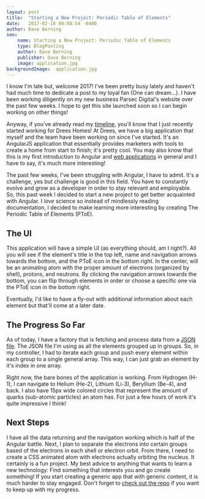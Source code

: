 ```yaml
---
layout: post
title:  "Starting a New Project: Periodic Table of Elements"
date:   2017-02-16 00:08:54 -0400
author: Dave Berning
seo:
    name: Starting a New Project: Periodic Table of Elements
    type: BlogPosting
    author: Dave Berning
    publisher: Dave Berning
    image: application.jpg
backgroundImage:  application.jpg
---
```


I know I'm late but, welcome 2017! I've been pretty busy lately and haven't had much time to dedicate a post to my loyal fan (One can dream...). I have been working diligently on my new business Parsec Digital's website over the past few weeks. I hope to get this site launched soon so I can begin working on other things!

Anyway, if you've already read my [timeline](https://daveberning.io/timeline), you'll know that I just recently started working for Drees Homes! At Drees, we have a big application that myself and the team have been working on since I've started. It's an AngularJS application that essentially provides marketers with tools to create a home from start to finish; it's pretty cool. You may also know that this is my first introduction to Angular and [web applications](https://daveberning.io/entering-the-exciting-world-web-applications) in general and I have to say, it's much more interesting!

The past few weeks, I've been struggling with Angular, I have to admit. It's a challenge, yes but challenge is good in this field. You have to constantly evolve and grow as a developer in order to stay relevant and employable. So, this past week I decided to start a new project to get better acquainted with Angular. I _love_ science so instead of mindlessly reading documentation, I decided to make learning more interesting by creating The Periodic Table of Elements (PToE).

## The UI

This application will have a simple UI (as everything should, am I right?). All you will see if the element's title in the top left, name and navigation arrows towards the bottom, and the PToE icon in the bottom right. In the center, will be an animating atom with the proper amount of electrons (organized by shell), protons, and neutrons. By clicking the navigation arrows towards the bottom, you can flip through elements in order or choose a specific one via the PToE icon in the bottom right.

Eventually, I'd like to have a fly-out with additional information about each element but that'll come at a later date.

## The Progress So Far

As of today, I have a factory that is fetching and process data from a [JSON file](https://github.com/diniska/chemistry/blob/master/PeriodicalTable/periodicTable.json). The JSON file I'm using as all the elements grouped up in groups. So, in my controller, I had to iterate each group and push every element within each group to a single general array. This way, I can just grab an element by it's index in one array.

Right now, the bare bones of the application is working. From Hydrogen (H-1), I can navigate to Helium (He-2), Lithium (Li-3), Beryllium (Be-4), and back. I also have 15px wide colored circles that represent the amount of quarks (sub-atomic particles) an atom has. For just a few hours of work it's quite impressive I think!

## Next Steps

I have all the data returning and the navigation working which is half of the Angular battle. Next, I plan to separate the electrons into certain groups based of the electrons in each shell or electron orbit. From there, I need to create a CSS animated atom with electrons actually orbiting the nucleus. It certainly is a fun project. My best advice to anything that wants to learn a new technology: Find something that interests you and go create something! If you start creating a generic app that with generic content, it is much harder to stay engaged. Don't forget to [check out the repo](https://github.com/daveberning/periodic-table-elements) if you want to keep up with my progress.
